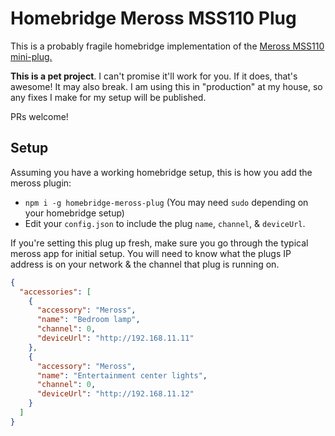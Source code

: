 # Homebridge Meross MSS110 Plug

This is a probably fragile homebridge implementation of the [Meross
MSS110 mini-plug.](https://www.amazon.com/meross-Occupies-Anywhere-MSS110-Assistant/dp/B074K3NFZQ)

**This is a pet project**. I can't promise it'll work for you. If it
does, that's awesome! It may also break. I am using this in
"production" at my house, so any fixes I make for my setup will be
published.

PRs welcome!

## Setup

Assuming you have a working homebridge setup, this is how you add the
meross plugin:

- `npm i -g homebridge-meross-plug` (You may need `sudo` depending on
  your homebridge setup)
- Edit your `config.json` to include the plug `name`, `channel`, &
  `deviceUrl`.

If you're setting this plug up fresh, make sure you go through the
typical meross app for initial setup. You will need to know what the
plugs IP address is on your network & the channel that plug is running on.

``` json
{
  "accessories": [
    {
      "accessory": "Meross",
      "name": "Bedroom lamp",
      "channel": 0,
      "deviceUrl": "http://192.168.11.11"
    },
    {
      "accessory": "Meross",
      "name": "Entertainment center lights",
      "channel": 0,
      "deviceUrl": "http://192.168.11.12"
    }
  ]
}
```
